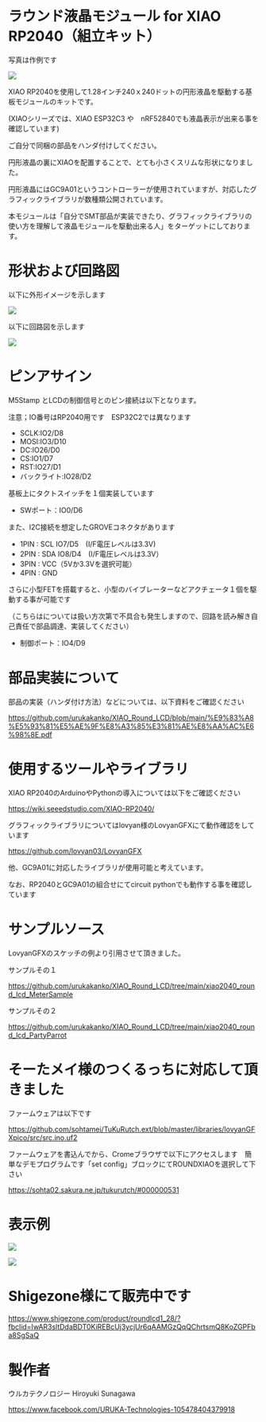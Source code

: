 # ラウンド液晶モジュール for XIAO RP2040（組立キット）

写真は作例です

![](gaiken.jpg)

XIAO RP2040を使用して1.28インチ240ｘ240ドットの円形液晶を駆動する基板モジュールのキットです。

(XIAOシリーズでは、XIAO ESP32C3 や　nRF52840でも液晶表示が出来る事を確認しています)

ご自分で同梱の部品をハンダ付けしてください。


円形液晶の裏にXIAOを配置することで、とても小さくスリムな形状になりました。

円形液晶にはGC9A01というコントローラーが使用されていますが、対応したグラフィックライブラリが数種類公開されています。

本モジュールは「自分でSMT部品が実装できたり、グラフィックライブラリの使い方を理解して液晶モジュールを駆動出来る人」をターゲットにしております。



# 形状および回路図

以下に外形イメージを示します

![](pcb_image.png)



以下に回路図を示します

![](schematic.png)





# ピンアサイン

M5Stamp とLCDの制御信号とのピン接続は以下となります。

注意；IO番号はRP2040用です　ESP32C2では異なります

- SCLK:IO2/D8
- MOSI:IO3/D10
- DC:IO26/D0
- CS:IO1/D7
- RST:IO27/D1
- バックライト:IO28/D2



基板上にタクトスイッチを１個実装しています

- SWポート：IO0/D6



また、I2C接続を想定したGROVEコネクタがあります

- 1PIN : SCL  IO7/D5　(I/F電圧レベルは3.3V)
- 2PIN : SDA  IO8/D4　(I/F電圧レベルは3.3V）
- 3PIN : VCC（5Vか3.3Vを選択可能）
- 4PIN : GND 



さらに小型FETを搭載すると、小型のバイブレーターなどアクチェータ１個を駆動する事が可能です

（こちらはについては扱い方次第で不具合も発生しますので、回路を読み解き自己責任で部品調達、実装してください）

- 制御ポート：IO4/D9



# 部品実装について

部品の実装（ハンダ付け方法）などについては、以下資料をご確認ください

https://github.com/urukakanko/XIAO_Round_LCD/blob/main/%E9%83%A8%E5%93%81%E5%AE%9F%E8%A3%85%E3%81%AE%E8%AA%AC%E6%98%8E.pdf



# 使用するツールやライブラリ

XIAO RP2040のArduinoやPythonの導入については以下をご確認ください

https://wiki.seeedstudio.com/XIAO-RP2040/

グラフィックライブラリについてはlovyan様のLovyanGFXにて動作確認をしています

https://github.com/lovyan03/LovyanGFX

他、GC9A01に対応したライブラリが使用可能と考えています。

なお、RP2040とGC9A01の組合せにてcircuit pythonでも動作する事を確認しています




# サンプルソース

LovyanGFXのスケッチの例より引用させて頂きました。

サンプルその１

https://github.com/urukakanko/XIAO_Round_LCD/tree/main/xiao2040_round_lcd_MeterSample


サンプルその２

https://github.com/urukakanko/XIAO_Round_LCD/tree/main/xiao2040_round_lcd_PartyParrot



# そーたメイ様のつくるっちに対応して頂きました

ファームウェアは以下です

https://github.com/sohtamei/TuKuRutch.ext/blob/master/libraries/lovyanGFXpico/src/src.ino.uf2

ファームウェアを書込んでから、Cromeブラウザで以下にアクセスします　簡単なデモプログラムです「set config」ブロックにてROUNDXIAOを選択して下さい

https://sohta02.sakura.ne.jp/tukurutch/#000000531


# 表示例

![](meter.jpg)

![](parrot.jpg)


# Shigezone様にて販売中です

https://www.shigezone.com/product/roundlcd1_28/?fbclid=IwAR3sltDdaBDT0KiREBcUj3ycjUr6qAAMGzQqQChrtsmQ8KoZGPFba8SgSaQ



# 製作者

ウルカテクノロジー
Hiroyuki Sunagawa

https://www.facebook.com/URUKA-Technologies-105478404379918
